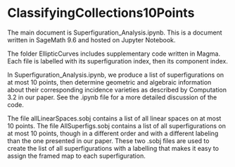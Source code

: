# ClassifyingCollections10Points

The main document is Superfiguration_Analysis.ipynb. This is a document written in SageMath 9.6 and hosted on Jupyter Notebook. 

The folder EllipticCurves includes supplementary code written in Magma. Each file is labelled with its superfiguration index, then its component index.

In Superfiguration_Analysis.ipynb, we produce a list of superfigurations on at most 10 points, then determine geometric and algebraic information about their corresponding incidence varieties as described by Computation 3.2 in our paper. See the .ipynb file for a more detailed discussion of the code.

The file allLinearSpaces.sobj contains a list of all linear spaces on at most 10 points. The file AllSuperfigs.sobj contains a list of all superfigurations on at most 10 points, though in a different order and with a different labeling than the one presented in our paper. These two .sobj files are used to create the list of all superfigurations with a labelling that makes it easy to assign the framed map to each superfiguration.

